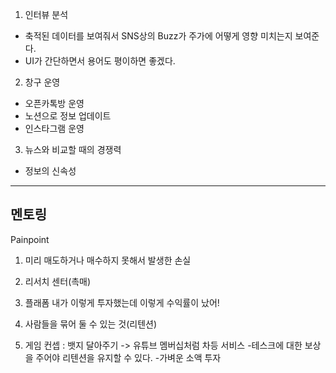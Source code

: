 1. 인터뷰 분석

- 축적된 데이터를 보여줘서 SNS상의 Buzz가 주가에 어떻게 영향 미치는지 보여준다.
- UI가 간단하면서 용어도 평이하면 좋겠다.

2. 창구 운영
- 오픈카톡방 운영
- 노션으로 정보 업데이트
- 인스타그램 운영

3. 뉴스와 비교할 때의 경쟁력
- 정보의 신속성

---

## 멘토링

Painpoint
1. 미리 매도하거나 매수하지 못해서 발생한 손실

2. 리서치 센터(촉매)

3. 플래폼
내가 이렇게 투자했는데 이렇게 수익률이 났어! 

4. 사람들을 묶어 둘 수 있는 것(리텐션)

5. 게임 컨셉 : 뱃지 달아주기 -> 유튜브 멤버십처럼 차등 서비스
-테스크에 대한 보상을 주어야 리텐션을 유지할 수 있다.
-가벼운 소액 투자





